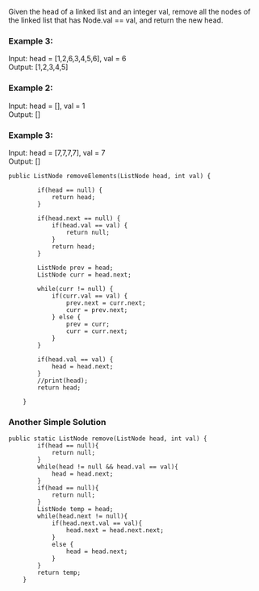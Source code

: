 Given the head of a linked list and an integer val, remove all the nodes of the linked list that has Node.val == val, and return the new head.

### Example 3:
Input: head = [1,2,6,3,4,5,6], val = 6 <br>
Output: [1,2,3,4,5]

### Example 2:
Input: head = [], val = 1 <br>
Output: []

### Example 3:
Input: head = [7,7,7,7], val = 7 <br>
Output: []

```
public ListNode removeElements(ListNode head, int val) {
        
        if(head == null) {
            return head;
        }
        
        if(head.next == null) {
        	if(head.val == val) {
        		return null;
        	}
            return head;
        }
        
        ListNode prev = head;
        ListNode curr = head.next;
        
        while(curr != null) {
            if(curr.val == val) {
                prev.next = curr.next;
                curr = prev.next;
            } else {
            	prev = curr;
                curr = curr.next;	
            }
        }
        
        if(head.val == val) {
        	head = head.next;
        }
        //print(head);
        return head;
    
    }
```

### Another Simple Solution
```
public static ListNode remove(ListNode head, int val) {
		if(head == null){
            return null;
        }
        while(head != null && head.val == val){
            head = head.next;
        }
        if(head == null){
            return null;
        }
        ListNode temp = head;
        while(head.next != null){
            if(head.next.val == val){
                head.next = head.next.next;
            }
            else {
                head = head.next;
            }
        }
        return temp;
	}
```
